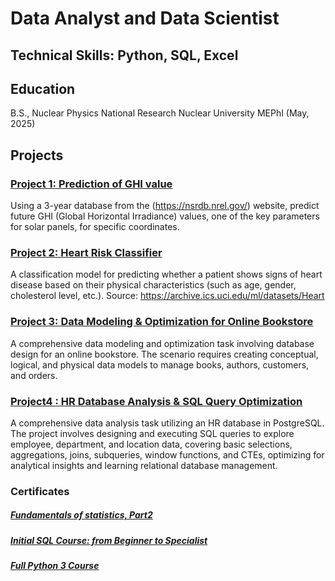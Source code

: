 # Data Analyst and Data Scientist

## Technical Skills: Python, SQL, Excel
## Education 
B.S., Nuclear Physics   National Research Nuclear University MEPhI (May, 2025)

## Projects
### [Project 1: Prediction of GHI value](https://github.com/Azimovich41/aziz_portfolio/blob/main/Project%201(DA%20%2BDS)/GHI_predict_python_ML_Tilabov%20%E2%80%94%20%D0%BA%D0%BE%D0%BF%D0%B8%D1%8F.ipynb)
Using a 3-year database from the (https://nsrdb.nrel.gov/) website, predict future GHI (Global Horizontal Irradiance) values, one of the key parameters for solar panels, for specific coordinates.

### [Project 2: Heart Risk Classifier](https://github.com/Azimovich41/aziz_portfolio/blob/main/Project%202%20(DA%20%2B%20DS)/Heart%20Risk%20Classifier_02-Logistic-Regression-Project.ipynb)
A classification model for predicting whether a patient shows signs of heart disease based on their physical characteristics (such as age, gender, cholesterol level, etc.). Source: https://archive.ics.uci.edu/ml/datasets/Heart

### [Project 3: Data Modeling & Optimization for Online Bookstore](https://github.com/Azimovich41/aziz_portfolio/tree/main/Project%203%20(DA))
A comprehensive data modeling and optimization task involving database design for an online bookstore. The scenario requires creating conceptual, logical, and physical data models to manage books, authors, customers, and orders.

### [Project4 : HR Database Analysis & SQL Query Optimization](https://github.com/Azimovich41/aziz_portfolio/blob/main/Project%204%20(DA)/HR_analysis.sql)
A comprehensive data analysis task utilizing an HR database in PostgreSQL. The project involves designing and executing SQL queries to explore employee, department, and location data, covering basic selections, aggregations, joins, subqueries, window functions, and CTEs, optimizing for analytical insights and learning relational database management.

### Certificates 
##### [Fundamentals of statistics, Part2](https://drive.google.com/file/d/1sEA0JdtILVfebUWEspAa6XcajuL0eYVj/view)
##### [Initial SQL Course: from Beginner to Specialist](https://drive.google.com/file/d/105QMvfcUfRoa0yTHb58kiEPf17t_cAmB/view)
##### [Full Python 3 Course](https://drive.google.com/file/d/1YyqK8YWSAWrtqzXcPAXEW5zVUuS-GSQc/view)
